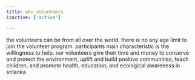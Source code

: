 ```yaml
---
title: who volunteers
isactive: ['active']

---
```

the volunteers can be from all over the world. there is no any age limit to join the volunteer program. participants main characteristic is the willingness to help. our volunteers give their time and money to conserve and protect the environment, uplift and build positive communities, teach children, and promote health, education, and ecological awareness in srilanka